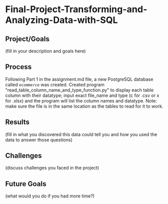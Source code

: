 # Final-Project-Transforming-and-Analyzing-Data-with-SQL

## Project/Goals
(fill in your description and goals here)

## Process
Following Part 1 in the assignment.md file, a new PostgreSQL database called `ecommerce` was created.
Created program "read_table_column_name_and_type_function.py" to display each table column with their datatype;
input exact file_name and type (c for .csv or x for .xlsx) and the program will list the column names and datatype.
Note: make sure the file is in the same location as the tables to read for it to work.




## Results
(fill in what you discovered this data could tell you and how you used the data to answer those questions)

## Challenges 
(discuss challenges you faced in the project)

## Future Goals
(what would you do if you had more time?)
